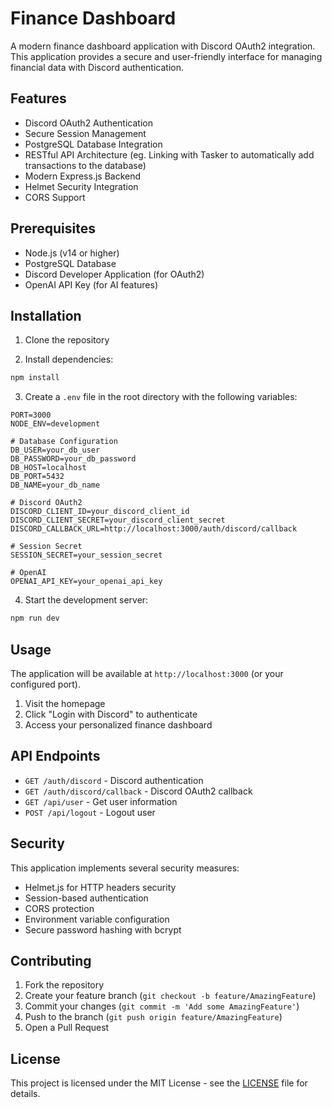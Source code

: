 # Finance Dashboard

A modern finance dashboard application with Discord OAuth2 integration. This application provides a secure and user-friendly interface for managing financial data with Discord authentication.

## Features

- Discord OAuth2 Authentication
- Secure Session Management
- PostgreSQL Database Integration
- RESTful API Architecture (eg. Linking with Tasker to automatically add transactions to the database)
- Modern Express.js Backend
- Helmet Security Integration
- CORS Support

## Prerequisites

- Node.js (v14 or higher)
- PostgreSQL Database
- Discord Developer Application (for OAuth2)
- OpenAI API Key (for AI features)

## Installation

1. Clone the repository

2. Install dependencies:
```bash
npm install
```

3. Create a `.env` file in the root directory with the following variables:
```env
PORT=3000
NODE_ENV=development

# Database Configuration
DB_USER=your_db_user
DB_PASSWORD=your_db_password
DB_HOST=localhost
DB_PORT=5432
DB_NAME=your_db_name

# Discord OAuth2
DISCORD_CLIENT_ID=your_discord_client_id
DISCORD_CLIENT_SECRET=your_discord_client_secret
DISCORD_CALLBACK_URL=http://localhost:3000/auth/discord/callback

# Session Secret
SESSION_SECRET=your_session_secret

# OpenAI
OPENAI_API_KEY=your_openai_api_key
```

4. Start the development server:
```bash
npm run dev
```

## Usage

The application will be available at `http://localhost:3000` (or your configured port).

1. Visit the homepage
2. Click "Login with Discord" to authenticate
3. Access your personalized finance dashboard

## API Endpoints

- `GET /auth/discord` - Discord authentication
- `GET /auth/discord/callback` - Discord OAuth2 callback
- `GET /api/user` - Get user information
- `POST /api/logout` - Logout user

## Security

This application implements several security measures:
- Helmet.js for HTTP headers security
- Session-based authentication
- CORS protection
- Environment variable configuration
- Secure password hashing with bcrypt

## Contributing

1. Fork the repository
2. Create your feature branch (`git checkout -b feature/AmazingFeature`)
3. Commit your changes (`git commit -m 'Add some AmazingFeature'`)
4. Push to the branch (`git push origin feature/AmazingFeature`)
5. Open a Pull Request

## License

This project is licensed under the MIT License - see the [LICENSE](LICENSE) file for details. 